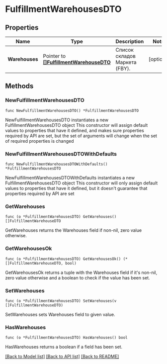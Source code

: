 # FulfillmentWarehousesDTO

## Properties

Name | Type | Description | Notes
------------ | ------------- | ------------- | -------------
**Warehouses** | Pointer to [**[]FulfillmentWarehouseDTO**](FulfillmentWarehouseDTO.md) | Список складов Маркета (FBY). | [optional] 

## Methods

### NewFulfillmentWarehousesDTO

`func NewFulfillmentWarehousesDTO() *FulfillmentWarehousesDTO`

NewFulfillmentWarehousesDTO instantiates a new FulfillmentWarehousesDTO object
This constructor will assign default values to properties that have it defined,
and makes sure properties required by API are set, but the set of arguments
will change when the set of required properties is changed

### NewFulfillmentWarehousesDTOWithDefaults

`func NewFulfillmentWarehousesDTOWithDefaults() *FulfillmentWarehousesDTO`

NewFulfillmentWarehousesDTOWithDefaults instantiates a new FulfillmentWarehousesDTO object
This constructor will only assign default values to properties that have it defined,
but it doesn't guarantee that properties required by API are set

### GetWarehouses

`func (o *FulfillmentWarehousesDTO) GetWarehouses() []FulfillmentWarehouseDTO`

GetWarehouses returns the Warehouses field if non-nil, zero value otherwise.

### GetWarehousesOk

`func (o *FulfillmentWarehousesDTO) GetWarehousesOk() (*[]FulfillmentWarehouseDTO, bool)`

GetWarehousesOk returns a tuple with the Warehouses field if it's non-nil, zero value otherwise
and a boolean to check if the value has been set.

### SetWarehouses

`func (o *FulfillmentWarehousesDTO) SetWarehouses(v []FulfillmentWarehouseDTO)`

SetWarehouses sets Warehouses field to given value.

### HasWarehouses

`func (o *FulfillmentWarehousesDTO) HasWarehouses() bool`

HasWarehouses returns a boolean if a field has been set.


[[Back to Model list]](../README.md#documentation-for-models) [[Back to API list]](../README.md#documentation-for-api-endpoints) [[Back to README]](../README.md)


